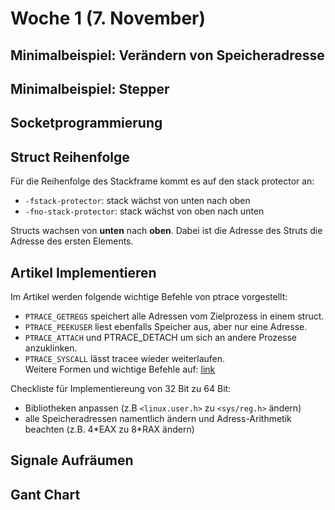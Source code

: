 # Woche 1 (7. November)

## Minimalbeispiel: Verändern von Speicheradresse

## Minimalbeispiel: Stepper

## Socketprogrammierung

## Struct Reihenfolge

Für die Reihenfolge des Stackframe kommt es auf den stack protector an:

- `-fstack-protector`: stack wächst von unten nach oben
- `-fno-stack-protector`: stack wächst von oben nach unten

Structs wachsen von **unten** nach **oben**.
Dabei ist die Adresse des Struts die Adresse des ersten Elements.

## Artikel Implementieren

Im Artikel werden folgende wichtige Befehle von ptrace vorgestellt:
- `PTRACE_GETREGS` speichert alle Adressen vom Zielprozess in einem struct.
- `PTRACE_PEEKUSER` liest ebenfalls Speicher aus, aber nur eine Adresse.
- `PTRACE_ATTACH` und PTRACE_DETACH um sich an andere Prozesse anzuklinken.
- `PTRACE_SYSCALL` lässt tracee wieder weiterlaufen.  
Weitere Formen und wichtige Befehle auf: [link](http://man7.org/linux/man-pages/man2/ptrace.2.html)

Checkliste für Implementiereung von 32 Bit zu 64 Bit:
- Bibliotheken anpassen (z.B `<linux.user.h>` zu `<sys/reg.h>` ändern)
- alle Speicheradressen namentlich ändern und Adress-Arithmetik beachten (z.B. 4\*EAX zu 8\*RAX ändern)

## Signale Aufräumen

## Gant Chart
